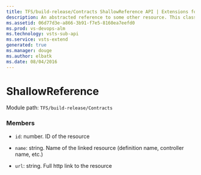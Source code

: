 ```yaml
---
title: TFS/build-release/Contracts ShallowReference API | Extensions for Visual Studio Team Services
description: An abstracted reference to some other resource. This class is used to provide the build data contracts with a uniform way to reference other resources in a way that provides easy traversal through links.
ms.assetid: 06d77d3e-a866-3b91-f7e5-8160ea7eefd0
ms.prod: vs-devops-alm
ms.technology: vsts-sub-api
ms.service: vsts-extend
generated: true
ms.manager: douge
ms.author: elbatk
ms.date: 08/04/2016
---
```


# ShallowReference

Module path: `TFS/build-release/Contracts`


### Members

* `id`: number. ID of the resource

* `name`: string. Name of the linked resource (definition name, controller name, etc.)

* `url`: string. Full http link to the resource

